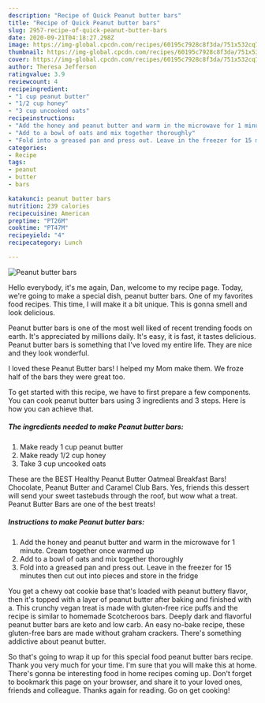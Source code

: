 ```yaml
---
description: "Recipe of Quick Peanut butter bars"
title: "Recipe of Quick Peanut butter bars"
slug: 2957-recipe-of-quick-peanut-butter-bars
date: 2020-09-21T04:18:27.298Z
image: https://img-global.cpcdn.com/recipes/60195c7928c8f3da/751x532cq70/peanut-butter-bars-recipe-main-photo.jpg
thumbnail: https://img-global.cpcdn.com/recipes/60195c7928c8f3da/751x532cq70/peanut-butter-bars-recipe-main-photo.jpg
cover: https://img-global.cpcdn.com/recipes/60195c7928c8f3da/751x532cq70/peanut-butter-bars-recipe-main-photo.jpg
author: Theresa Jefferson
ratingvalue: 3.9
reviewcount: 4
recipeingredient:
- "1 cup peanut butter"
- "1/2 cup honey"
- "3 cup uncooked oats"
recipeinstructions:
- "Add the honey and peanut butter and warm in the microwave for 1 minute. Cream together once warmed up"
- "Add to a bowl of oats and mix together thoroughly"
- "Fold into a greased pan and press out. Leave in the freezer for 15 minutes then cut out into pieces and store in the fridge"
categories:
- Recipe
tags:
- peanut
- butter
- bars

katakunci: peanut butter bars 
nutrition: 239 calories
recipecuisine: American
preptime: "PT26M"
cooktime: "PT47M"
recipeyield: "4"
recipecategory: Lunch

---
```



![Peanut butter bars](https://img-global.cpcdn.com/recipes/60195c7928c8f3da/751x532cq70/peanut-butter-bars-recipe-main-photo.jpg)

Hello everybody, it's me again, Dan, welcome to my recipe page. Today, we're going to make a special dish, peanut butter bars. One of my favorites food recipes. This time, I will make it a bit unique. This is gonna smell and look delicious.

Peanut butter bars is one of the most well liked of recent trending foods on earth. It's appreciated by millions daily. It's easy, it is fast, it tastes delicious. Peanut butter bars is something that I've loved my entire life. They are nice and they look wonderful.

I loved these Peanut Butter bars! I helped my Mom make them. We froze half of the bars they were great too.


To get started with this recipe, we have to first prepare a few components. You can cook peanut butter bars using 3 ingredients and 3 steps. Here is how you can achieve that.

<!--inarticleads1-->

##### The ingredients needed to make Peanut butter bars:

1. Make ready 1 cup peanut butter
1. Make ready 1/2 cup honey
1. Take 3 cup uncooked oats


These are the BEST Healthy Peanut Butter Oatmeal Breakfast Bars! Chocolate, Peanut Butter and Caramel Club Bars. Yes, friends this dessert will send your sweet tastebuds through the roof, but wow what a treat. Peanut Butter Bars are one of the best treats! 

<!--inarticleads2-->

##### Instructions to make Peanut butter bars:

1. Add the honey and peanut butter and warm in the microwave for 1 minute. Cream together once warmed up
1. Add to a bowl of oats and mix together thoroughly
1. Fold into a greased pan and press out. Leave in the freezer for 15 minutes then cut out into pieces and store in the fridge


You get a chewy oat cookie base that&#39;s loaded with peanut buttery flavor, then it&#39;s topped with a layer of peanut butter after baking and finished with a. This crunchy vegan treat is made with gluten-free rice puffs and the recipe is similar to homemade Scotcheroos bars. Deeply dark and flavorful peanut butter bars are keto and low carb. An easy no-bake recipe, these gluten-free bars are made without graham crackers. There&#39;s something addictive about peanut butter. 

So that's going to wrap it up for this special food peanut butter bars recipe. Thank you very much for your time. I'm sure that you will make this at home. There's gonna be interesting food in home recipes coming up. Don't forget to bookmark this page on your browser, and share it to your loved ones, friends and colleague. Thanks again for reading. Go on get cooking!
